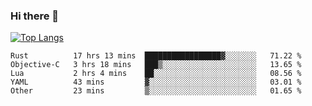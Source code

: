 ### Hi there 👋

<!--
**3Xpl0it3r/3Xpl0it3r** is a ✨ _special_ ✨ repository because its `README.md` (this file) appears on your GitHub profile.

Here are some ideas to get you started:

- 🔭 I’m currently working on ...
- 🌱 I’m currently learning ...
- 👯 I’m looking to collaborate on ...
- 🤔 I’m looking for help with ...
- 💬 Ask me about ...
- 📫 How to reach me: ...
- 😄 Pronouns: ...
- ⚡ Fun fact: ...
-->


[![Top Langs](https://github-readme-stats.vercel.app/api/top-langs/?username=3Xpl0it3r&layout=compact)](https://github.com/3Xpl0it3r/3Xpl0it3r)

<!--START_SECTION:waka-->

```text
Rust          17 hrs 13 mins  █████████████████▓░░░░░░░   71.22 %
Objective-C   3 hrs 18 mins   ███▒░░░░░░░░░░░░░░░░░░░░░   13.65 %
Lua           2 hrs 4 mins    ██░░░░░░░░░░░░░░░░░░░░░░░   08.56 %
YAML          43 mins         ▓░░░░░░░░░░░░░░░░░░░░░░░░   03.01 %
Other         23 mins         ▒░░░░░░░░░░░░░░░░░░░░░░░░   01.65 %
```

<!--END_SECTION:waka-->
